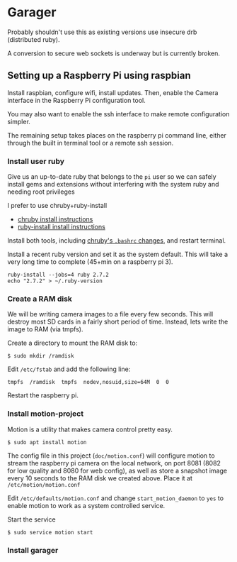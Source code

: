 # Garager

Probably shouldn't use this as existing versions use insecure drb (distributed ruby).

A conversion to secure web sockets is underway but is currently broken.

## Setting up a Raspberry Pi using raspbian

Install raspbian, configure wifi, install updates. Then, enable the Camera interface in the Raspberry Pi configuration tool.

You may also want to enable the ssh interface to make remote configuration simpler.

The remaining setup takes places on the raspberry pi command line, either through the built in terminal tool or a remote ssh session.

### Install user ruby

Give us an up-to-date ruby that belongs to the `pi` user so we can safely install gems and extensions without interfering with the system ruby and needing root privileges

I prefer to use chruby+ruby-install

* [chruby install instructions](https://github.com/postmodern/chruby)
* [ruby-install install instructions](https://github.com/postmodern/ruby-install)

Install both tools, including [chruby's `.bashrc` changes](https://github.com/postmodern/chruby#auto-switching), and restart terminal.

Install a recent ruby version and set it as the system default. This will take a very long time to complete (45+min on a raspberry pi 3).

```
ruby-install --jobs=4 ruby 2.7.2
echo "2.7.2" > ~/.ruby-version
```

### Create a RAM disk

We will be writing camera images to a file every few seconds. This will destroy most SD cards in a fairly short period of time. Instead, lets write the image to RAM (via tmpfs).

Create a directory to mount the RAM disk to:

```
$ sudo mkdir /ramdisk
```

Edit `/etc/fstab` and add the following line:

```
tmpfs  /ramdisk  tmpfs  nodev,nosuid,size=64M  0  0
```

Restart the raspberry pi.

### Install motion-project

Motion is a utility that makes camera control pretty easy.

```
$ sudo apt install motion
```

The config file in this project (`doc/motion.conf`) will configure motion to stream the raspberry pi camera on the local network, on port 8081 (8082 for low quality and 8080 for web config), as well as store a snapshot image every 10 seconds to the RAM disk we created above. Place it at `/etc/motion/motion.conf`

Edit `/etc/defaults/motion.conf` and change `start_motion_daemon` to `yes` to enable motion to work as a system controlled service.

Start the service

```
$ sudo service motion start
```

### Install garager
